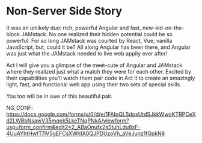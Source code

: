 # Non-Server Side Story

It was an unlikely duo: rich, powerful Angular and fast, new-kid-on-the-block JAMstack. No one realized their hidden potential could be so powerful. For so long JAMstack was courted by React, Vue, vanilla JavaScript, but, could it be? All along Angular has been there, and Angular was just what the JAMstack needed to live web appily ever after!

Act I will give you a glimpse of the meet-cute of Angular and JAMstack where they realized just what a match they were for each other. Excited by their capabilities you'll watch them pair code in Act II to create an amazingly light, fast, and functional web app using their two sets of special skills.

You too will be in awe of this beautiful pair.

NG_CONF: https://docs.google.com/forms/u/0/d/e/1FAIpQLSdpxUtdSJkkWwoKTRPCeXd2LWBbNsawV35mqek5LkeTNqPNkA/viewform?usp=form_confirm&edit2=2_ABaOnufx2sStuhLdu8xF-4UuAYhtHwfT7lV5gEFCsXWhfA0QJPDUzoVh_aVeJunz1fGpkN8
